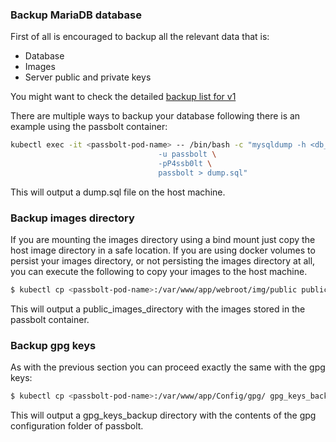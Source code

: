 ### Backup MariaDB database

First of all is encouraged to backup all the relevant data that is:
- Database
- Images
- Server public and private keys

You might want to check the detailed [backup list for v1](/hosting/backup/backup-v1)

There are multiple ways to backup your database following there is an example using the passbolt container:
```bash
kubectl exec -it <passbolt-pod-name> -- /bin/bash -c "mysqldump -h <db_host> \
                                 -u passbolt \
                                 -pP4ssb0lt \
                                 passbolt > dump.sql"
```

This will output a dump.sql file on the host machine.

### Backup images directory

If you are mounting the images directory using a bind mount just copy the host image directory in a safe location.
If you are using docker volumes to persist your images directory, or not persisting the images directory at all, you can execute the following to copy your images to the host machine.

```bash
$ kubectl cp <passbolt-pod-name>:/var/www/app/webroot/img/public public_images_backup
```
This will output a public_images_directory with the images stored in the passbolt container.

### Backup gpg keys

As with the previous section you can proceed exactly the same with the gpg keys:

```bash
$ kubectl cp <passbolt-pod-name>:/var/www/app/Config/gpg/ gpg_keys_backup
```

This will output a gpg_keys_backup directory with the contents of the gpg configuration folder of passbolt.

